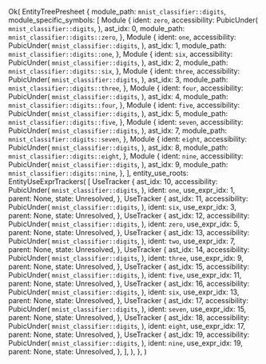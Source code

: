 Ok(
    EntityTreePresheet {
        module_path: `mnist_classifier::digits`,
        module_specific_symbols: [
            Module {
                ident: `zero`,
                accessibility: PubicUnder(
                    `mnist_classifier::digits`,
                ),
                ast_idx: 0,
                module_path: `mnist_classifier::digits::zero`,
            },
            Module {
                ident: `one`,
                accessibility: PubicUnder(
                    `mnist_classifier::digits`,
                ),
                ast_idx: 1,
                module_path: `mnist_classifier::digits::one`,
            },
            Module {
                ident: `six`,
                accessibility: PubicUnder(
                    `mnist_classifier::digits`,
                ),
                ast_idx: 2,
                module_path: `mnist_classifier::digits::six`,
            },
            Module {
                ident: `three`,
                accessibility: PubicUnder(
                    `mnist_classifier::digits`,
                ),
                ast_idx: 3,
                module_path: `mnist_classifier::digits::three`,
            },
            Module {
                ident: `four`,
                accessibility: PubicUnder(
                    `mnist_classifier::digits`,
                ),
                ast_idx: 4,
                module_path: `mnist_classifier::digits::four`,
            },
            Module {
                ident: `five`,
                accessibility: PubicUnder(
                    `mnist_classifier::digits`,
                ),
                ast_idx: 5,
                module_path: `mnist_classifier::digits::five`,
            },
            Module {
                ident: `seven`,
                accessibility: PubicUnder(
                    `mnist_classifier::digits`,
                ),
                ast_idx: 7,
                module_path: `mnist_classifier::digits::seven`,
            },
            Module {
                ident: `eight`,
                accessibility: PubicUnder(
                    `mnist_classifier::digits`,
                ),
                ast_idx: 8,
                module_path: `mnist_classifier::digits::eight`,
            },
            Module {
                ident: `nine`,
                accessibility: PubicUnder(
                    `mnist_classifier::digits`,
                ),
                ast_idx: 9,
                module_path: `mnist_classifier::digits::nine`,
            },
        ],
        entity_use_roots: EntityUseExprTrackers(
            [
                UseTracker {
                    ast_idx: 10,
                    accessibility: PubicUnder(
                        `mnist_classifier::digits`,
                    ),
                    ident: `one`,
                    use_expr_idx: 1,
                    parent: None,
                    state: Unresolved,
                },
                UseTracker {
                    ast_idx: 11,
                    accessibility: PubicUnder(
                        `mnist_classifier::digits`,
                    ),
                    ident: `six`,
                    use_expr_idx: 3,
                    parent: None,
                    state: Unresolved,
                },
                UseTracker {
                    ast_idx: 12,
                    accessibility: PubicUnder(
                        `mnist_classifier::digits`,
                    ),
                    ident: `zero`,
                    use_expr_idx: 5,
                    parent: None,
                    state: Unresolved,
                },
                UseTracker {
                    ast_idx: 13,
                    accessibility: PubicUnder(
                        `mnist_classifier::digits`,
                    ),
                    ident: `two`,
                    use_expr_idx: 7,
                    parent: None,
                    state: Unresolved,
                },
                UseTracker {
                    ast_idx: 14,
                    accessibility: PubicUnder(
                        `mnist_classifier::digits`,
                    ),
                    ident: `three`,
                    use_expr_idx: 9,
                    parent: None,
                    state: Unresolved,
                },
                UseTracker {
                    ast_idx: 15,
                    accessibility: PubicUnder(
                        `mnist_classifier::digits`,
                    ),
                    ident: `five`,
                    use_expr_idx: 11,
                    parent: None,
                    state: Unresolved,
                },
                UseTracker {
                    ast_idx: 16,
                    accessibility: PubicUnder(
                        `mnist_classifier::digits`,
                    ),
                    ident: `six`,
                    use_expr_idx: 13,
                    parent: None,
                    state: Unresolved,
                },
                UseTracker {
                    ast_idx: 17,
                    accessibility: PubicUnder(
                        `mnist_classifier::digits`,
                    ),
                    ident: `seven`,
                    use_expr_idx: 15,
                    parent: None,
                    state: Unresolved,
                },
                UseTracker {
                    ast_idx: 18,
                    accessibility: PubicUnder(
                        `mnist_classifier::digits`,
                    ),
                    ident: `eight`,
                    use_expr_idx: 17,
                    parent: None,
                    state: Unresolved,
                },
                UseTracker {
                    ast_idx: 19,
                    accessibility: PubicUnder(
                        `mnist_classifier::digits`,
                    ),
                    ident: `nine`,
                    use_expr_idx: 19,
                    parent: None,
                    state: Unresolved,
                },
            ],
        ),
    },
)